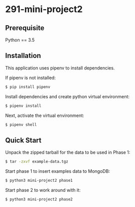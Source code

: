 # 291-mini-project2

## Prerequisite

Python == 3.5

## Installation

This application uses pipenv to install dependencies.

If pipenv is not installed:

```sh
$ pip install pipenv
```

Install dependencies and create python virtual environment:

```sh
$ pipenv install
```

Next, activate the virtual environment:

```sh
$ pipenv shell
```

## Quick Start

Unpack the zipped tarball for the data to be used in Phase 1:

```sh
$ tar -zxvf example-data.tgz
```

Start phase 1 to insert examples data to MongoDB:
```sh
$ python3 mini-project2 phase1
```

Start phase 2 to work around with it:
```sh
$ python3 mini-project2 phase2
```

